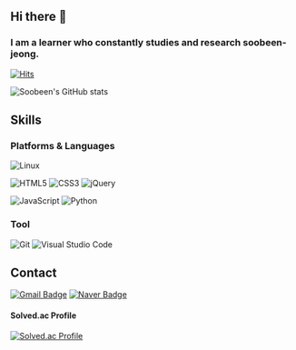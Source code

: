 ## Hi there 👋
### I am a learner who constantly studies and research soobeen-jeong.
[![Hits](https://hits.seeyoufarm.com/api/count/incr/badge.svg?url=https%3A%2F%2Fgithub.com%2Fsoobeen-jeong&count_bg=%23FF9BB6&title_bg=%23CF92E3&icon=&icon_color=%23E7E7E7&title=hits&edge_flat=false)](https://hits.seeyoufarm.com)

![Soobeen's GitHub stats](https://github-readme-stats.vercel.app/api?username=soobeen-jeong&show_icons=true&theme=cobalt)


## Skills

### Platforms & Languages
![Linux](https://img.shields.io/badge/Linux-FCC624.svg?&style=for-the-badge&logo=Linux&logoColor=white)

![HTML5](https://img.shields.io/badge/HTML5-E34F26.svg?&style=for-the-badge&logo=HTML5&logoColor=white)
![CSS3](https://img.shields.io/badge/CSS3-1572B6.svg?&style=for-the-badge&logo=CSS3&logoColor=white)
![jQuery](https://img.shields.io/badge/jQuery-0769AD.svg?&style=for-the-badge&logo=TypeScript&logoColor=white)

![JavaScript](https://img.shields.io/badge/JavaScript-F7DF1E.svg?&style=for-the-badge&logo=JavaScript&logoColor=white)
![Python](https://img.shields.io/badge/Python-3776AB.svg?&style=for-the-badge&logo=python&logoColor=white)

### Tool
![Git](https://img.shields.io/badge/Git-F05032.svg?&style=for-the-badge&logo=Git&logoColor=white)
![Visual Studio Code](https://img.shields.io/badge/Visual%20Studio%20Code-007ACC.svg?&style=for-the-badge&logo=Visual%20Studio%20Code&logoColor=white)



## Contact
[![Gmail Badge](https://img.shields.io/badge/Gmail-d14836?style=flat-square&logo=Gmail&logoColor=white&link=mailto:thehappyy7@gmail.com)](mailto:thehappyy7@gmail.com)
[![Naver Badge](https://img.shields.io/badge/Naver-03C75A?style=flat-square&logo=Naver&logoColor=white&link=mailto:suvin9720@naver.com)](mailto:suvin9720@naver.com)


#### Solved.ac Profile
[![Solved.ac Profile](http://mazassumnida.wtf/api/v2/generate_badge?boj=suvin0903)](https://solved.ac/suvin0903/)



<!--
**soobeen-jeong/soobeen-jeong** is a ✨ _special_ ✨ repository because its `README.md` (this file) appears on your GitHub profile.

Here are some ideas to get you started:

- 🔭 I’m currently working on ...
- 🌱 I’m currently learning ...
- 👯 I’m looking to collaborate on ...
- 🤔 I’m looking for help with ...
- 💬 Ask me about ...
- 📫 How to reach me: ...
- 😄 Pronouns: ...
- ⚡ Fun fact: ...
-->
